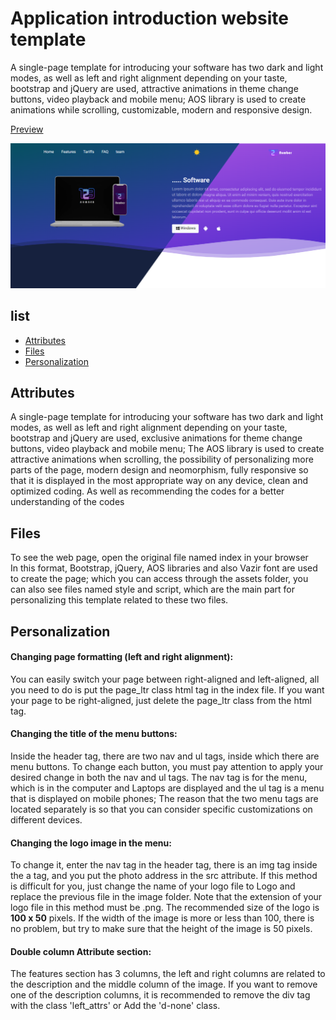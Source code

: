 # Application introduction website template

A single-page template for introducing your software has two dark and light modes, as well as left and right alignment depending on your taste, bootstrap and jQuery are used, attractive animations in theme change buttons, video playback and mobile menu;  AOS library is used to create animations while scrolling, customizable, modern and responsive design.

[Preview][Preview]

[![Preview][Banner]][Banner]

## list
- [Attributes](#attributes)
- [Files](#files)
- [Personalization](#personalization)

## Attributes

A single-page template for introducing your software has two dark and light modes, as well as left and right alignment depending on your taste, bootstrap and jQuery are used, exclusive animations for theme change buttons, video playback and mobile menu;  The AOS library is used to create attractive animations when scrolling, the possibility of personalizing more parts of the page, modern design and neomorphism, fully responsive so that it is displayed in the most appropriate way on any device, clean and optimized coding.  As well as recommending the codes for a better understanding of the codes

## Files

To see the web page, open the original file named index in your browser
 <br/>
In this format, Bootstrap, jQuery, AOS libraries and also Vazir font are used to create the page;  which you can access through the assets folder, you can also see files named style and script, which are the main part for personalizing this template related to these two files.

## Personalization

#### Changing page formatting (left and right alignment):

You can easily switch your page between right-aligned and left-aligned, all you need to do is put the page_ltr class html tag in the index file. If you want your page to be right-aligned, just delete the page_ltr class from the html tag.


#### Changing the title of the menu buttons:

Inside the header tag, there are two nav and ul tags, inside which there are menu buttons. To change each button, you must pay attention to apply your desired change in both the nav and ul tags. The nav tag is for the menu, which is in the computer and  Laptops are displayed and the ul tag is a menu that is displayed on mobile phones;  The reason that the two menu tags are located separately is so that you can consider specific customizations on different devices.

#### Changing the logo image in the menu:

To change it, enter the nav tag in the header tag, there is an img tag inside the a tag, and you put the photo address in the src attribute. If this method is difficult for you, just change the name of your logo file to Logo and replace the previous file in the image folder. Note that the extension of your logo file in this method must be .png. The recommended size of the logo is __100 x 50__ pixels. If the width of the image is more or less than 100, there is no problem, but try to make sure that the height of the image is 50 pixels.

#### Double column Attribute section:

The features section has 3 columns, the left and right columns are related to the description and the middle column of the image. If you want to remove one of the description columns, it is recommended to remove the div tag with the class 'left_attrs' or Add the 'd-none' class.


[Preview]: https://mjavadh.github.io/Application-introduction-website-template/
[Banner]: https://github.com/MjavadH/Application-introduction-website-template/blob/master/docx/preview/Banner-ltr.png "Banner"
